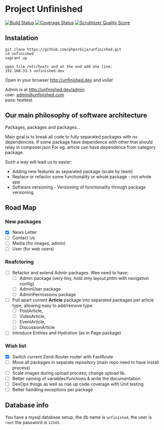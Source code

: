 # Project Unfinished

[![Build Status](https://travis-ci.org/phpsrbija/unfinished.svg?branch=master)](https://travis-ci.org/phpsrbija/unfinished)
[![Coverage Status](https://coveralls.io/repos/github/phpsrbija/unfinished/badge.svg)](https://coveralls.io/github/phpsrbija/unfinished)
[![Scrutinizer Quality Score](https://scrutinizer-ci.com/g/phpsrbija/unfinished/badges/quality-score.png?s=4023c984fc1163a44f4220cd7d57406643ced9f2)](https://scrutinizer-ci.com/g/phpsrbija/unfinished/)

## Instalation

```
git clone https://github.com/phpsrbija/unfinished.git
cd unfinished
vagrant up

open file /etc/hosts and at the end add one line: 
192.168.33.3 unfinished.dev
```

Open in your browser http://unfinished.dev and voila!

Admin is at http://unfinished.dev/admin  
user: admin@unfinished.com    
pass: testtest

## Our main philosophy of software architecture

Packages, packages and packages... 


Main goal is to break all code to fully separated packages with no dependencies. 
If some package have dependence with other that should relay in composer.json
For eg. article can have dependence from category package.

Such a way will lead us to easier: 
- Adding new features as separated package (scale by team)
- Replace or refactor some functionality or whole package - not whole app 
- Software versioning - Versioning of functionality through package versioning

## Road Map

### New packages
- [x] News Letter
- [ ] Contact Us
- [ ] Media (for images, admin)
- [ ] User (for web users)

### Reafctoring 
     
- [ ] Refactor and extend Admin packages. Wee need to have:
     - [ ] Admin package (very tiny, hold only layout.phtm with navigation config)
     - [ ] AdminUser package
     - [ ] AdminPermissions package

- [ ] Pull apart current **Article** package into separated packages per article type, allowing easy to add/remove type
     - [ ] PostArticle, 
     - [ ] VideoArticle, 
     - [ ] EventArticle, 
     - [ ] DiscussionArticle

- [ ] Introduce Entities and Hydration (as in Page package)

### Wish list
- [x] Switch current Zend-Router router with FastRoute 
- [ ] Move all packages in separate repository (main repo need to have install process)
- [ ] Scale images during upload process; change upload lib.
- [ ] Better naming of variables/functions & write the documentation
- [ ] DevOps things as well as rise up code coverage with Unit testing
- [ ] Better handling exceptions per package

## Database info

You have a mysql database setup, the db name is `unfinished`, the user is `root` the password is `12345`.